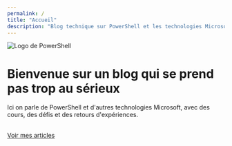 ```yaml
---
permalink: /
title: "Accueil"
description: "Blog technique sur PowerShell et les technologies Microsoft pour l'administration système"
---
```


<div class="div_container">
    <div class="div_hero">
        <div class="div_hero_image">
            <img src="https://pic.clubic.com/v1/images/1870196/raw" alt="Logo de PowerShell">
        </div>
        <div class="div_hero_text">
            <h1 id="bienvenue">Bienvenue sur un blog qui se prend pas trop au sérieux</h1>
            <p>Ici on parle de PowerShell et d'autres technologies Microsoft, avec des cours, des défis et des retours d'expériences.</p>
            <br>
            <a class="a_hero_button_1" href="/blog">Voir mes articles</a>
        </div>
    </div>
</div>
